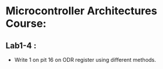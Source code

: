 # Microcontroller Architectures Course:

## Lab1-4 : 
- Write 1 on pit 16 on ODR register using different methods.




